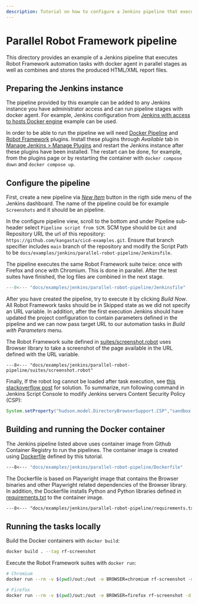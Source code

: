 ```yaml
---
description: Tutorial on how to configure a Jenkins pipeline that executes Robot Framework automation tasks with docker agent in parallel stages as well as combines and stores the produced HTML/XML report files.
---
```


# Parallel Robot Framework pipeline

This directory provides an example of a Jenkins pipeline that executes Robot Framework automation tasks with docker agent in parallel stages as well as combines and stores the produced HTML/XML report files.

## Preparing the Jenkins instance

The pipeline provided by this example can be added to any Jenkins instance you have administrator access and can run pipeline stages with docker agent. For example, Jenkins configuration from [Jenkins with access to hosts Docker engine](../jenkins-host-docker/) example can be used.

In order to be able to run the pipeline we will need [Docker Pipeline](https://plugins.jenkins.io/docker-workflow/) and [Robot Framework](https://plugins.jenkins.io/robot/) plugins. Install these plugins through _Available_ tab in [Manage Jenkins > Manage Plugins](http://localhost:8080/pluginManager/available) and restart the Jenkins instance after these plugins have been installed. The restart can be done, for example, from the plugins page or by restarting the container with `docker compose down` and `docker compose up`.

## Configure the pipeline

First, create a new pipeline via _[New Item](http://localhost:8080/view/all/newJob)_ button in the rigth side menu of the Jenkins dashboard. The name of the pipeline could be for example `Screenshots` and it should be an pipeline.

In the configure pipeline view, scroll to the bottom and under Pipeline sub-header select `Pipeline script from SCM`. SCM type should be `Git` and Repository URL the url of this repository: `https://github.com/kangasta/cicd-examples.git`. Ensure that branch specifier includes `main` branch of the repository and modify the Script Path to be `docs/examples/jenkins/parallel-robot-pipeline/Jenkinsfile`.

The pipeline executes the same Robot Framework suite twice: once with Firefox and once with Chromium. This is done in parallel. After the test suites have finished, the log files are combined in the next stage.

```groovy title="Jenkinsfile"
---8<--- "docs/examples/jenkins/parallel-robot-pipeline/Jenkinsfile"
```

After you have created the pipeline, try to execute it by clicking _Build Now_. All Robot Framework tasks should be in Skipped state as we did not specify an URL variable. In addition, after the first execution Jenkins should have updated the project configuration to contain parameters defined in the pipeline and we can now pass target URL to our automation tasks in _Build with Parameters_ menu.

The Robot Framework suite defined in [suites/screenshot.robot](./suites/screenshot.robot) uses Browser library to take a screenshot of the page available in the URL defined with the URL variable.

```robot title="suites/screenshot.robot"
---8<--- "docs/examples/jenkins/parallel-robot-pipeline/suites/screenshot.robot"
```

Finally, If the robot log cannot be loaded after task execution, see [this stackoverflow post](https://stackoverflow.com/questions/36607394/error-opening-robot-framework-log-failed) for solution. To summarize, run following command in Jenkins Script Console to modify Jenkins servers Content Security Policy (CSP):

```groovy
System.setProperty("hudson.model.DirectoryBrowserSupport.CSP","sandbox allow-scripts; default-src 'none'; img-src 'self' data: ; style-src 'self' 'unsafe-inline' data: ; script-src 'self' 'unsafe-inline' 'unsafe-eval' ;")
```

## Building and running the Docker container

The Jenkins pipeline listed above uses container image from Github Container Registry to run the pipelines. The container image is created using [Dockerfile](./Dockerfile) defined by this tutorial.

```Dockerfile title="Dockerfile"
---8<--- "docs/examples/jenkins/parallel-robot-pipeline/Dockerfile"
```

The Dockerfile is based on Playwright image that contains the Browser binaries and other Playwright related dependencies of the Browser library. In addition, the Dockerfile installs Python and Python libraries defined in [requirements.txt](./requirements.txt) to the container image.

```txt title="requirements.txt"
---8<--- "docs/examples/jenkins/parallel-robot-pipeline/requirements.txt"
```

## Running the tasks locally

Build the Docker containers with `docker build`:

```sh
docker build . --tag rf-screenshot
```

Execute the Robot Framework suites with `docker run`:

```sh
# Chromium
docker run --rm -v $(pwd)/out:/out -e BROWSER=chromium rf-screenshot -d /out -v URL:https://kangasta.github.io/cicd-examples/

# Firefox
docker run --rm -v $(pwd)/out:/out -e BROWSER=firefox rf-screenshot -d /out -v URL:https://kangasta.github.io/cicd-examples/
```
